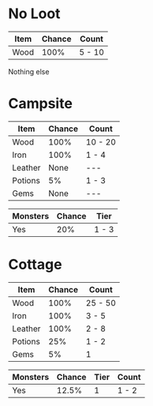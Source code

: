 # No Loot

| Item | Chance | Count |
|-|-|-|
| Wood | 100% | 5 - 10 |
Nothing else

# Campsite

| Item | Chance | Count |
|-|-|-|
| Wood | 100% | 10 - 20 |
| Iron | 100% | 1 - 4 |
| Leather | None | --- |
| Potions | 5% | 1 - 3 |
| Gems | None | --- |


| Monsters | Chance | Tier |
|-|-|-|
| Yes | 20% | 1 - 3 |

# Cottage

| Item | Chance | Count |
|-|-|-|
| Wood | 100% | 25 - 50 |
| Iron | 100% | 3 - 5 |
| Leather | 100% | 2 - 8 |
| Potions | 25% | 1 - 2 |
| Gems | 5% | 1 |


| Monsters | Chance | Tier | Count |
|-|-|-|-|
| Yes | 12.5% | 1 | 1 - 2 |